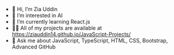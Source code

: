- 👋 Hi, I’m Zia Uddin
- 👀 I’m interested in AI
- 🌱 I’m currently learning React.js
- 👨‍💻 All of my projects are available at https://ziauddin14.github.io/JavaScript-Projects/
- 💬 Ask me about JavaScript, TypeScript, HTML, CSS, Bootstrap, Advanced GitHub


<!---
ziauddin14/ziauddin14 is a ✨ special ✨ repository because its `README.md` (this file) appears on your GitHub profile.
You can click the Preview link to take a look at your changes.
--->
